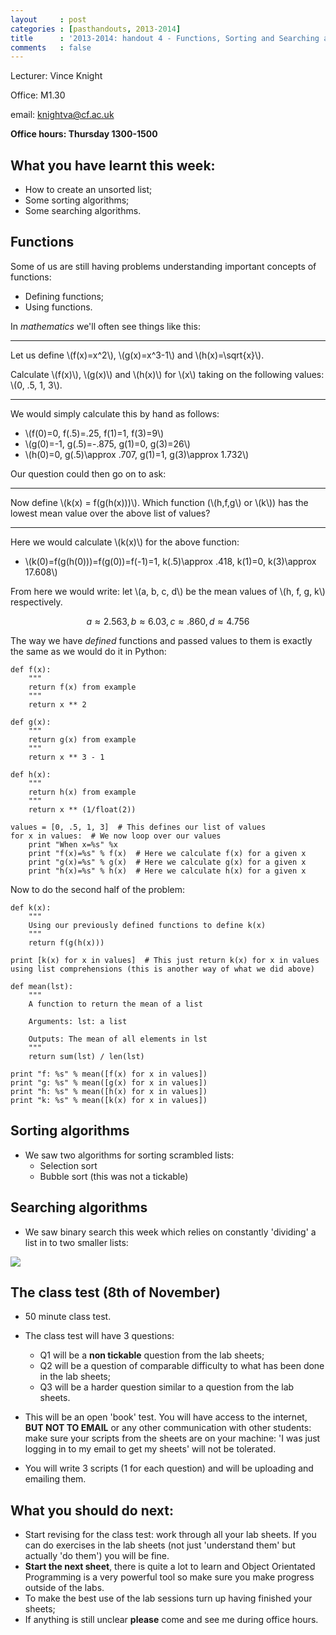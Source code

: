 ```yaml
---
layout     : post
categories : [pasthandouts, 2013-2014]
title      : '2013-2014: handout 4 - Functions, Sorting and Searching algorithms and what to expect on the class test.'
comments   : false
---
```

Lecturer: Vince Knight

Office: M1.30

email: knightva@cf.ac.uk

**Office hours: Thursday 1300-1500**

## What you have learnt this week:

- How to create an unsorted list;
- Some sorting algorithms;
- Some searching algorithms.

## Functions

Some of us are still having problems understanding important concepts of functions:

- Defining functions;
- Using functions.

In *mathematics* we'll often see things like this:

---

Let us define \\(f(x)=x^2\\), \\(g(x)=x^3-1\\) and \\(h(x)=\sqrt{x}\\).

Calculate \\(f(x)\\), \\(g(x)\\) and \\(h(x)\\) for \\(x\\) taking on the following values: \\(0, .5, 1, 3\\).

---

We would simply calculate this by hand as follows:

- \\(f(0)=0, f(.5)=.25, f(1)=1, f(3)=9\\)
- \\(g(0)=-1, g(.5)=-.875, g(1)=0, g(3)=26\\)
- \\(h(0)=0, g(.5)\approx .707, g(1)=1, g(3)\approx 1.732\\)

Our question could then go on to ask:

---

Now define \\(k(x) = f(g(h(x)))\\). Which function (\\(h,f,g\\) or \\(k\\)) has the lowest mean value over the above list of values?

---

Here we would calculate \\(k(x)\\) for the above function:

- \\(k(0)=f(g(h(0)))=f(g(0))=f(-1)=1, k(.5)\approx .418, k(1)=0, k(3)\approx 17.608\\)

From here we would write: let \\(a, b, c, d\\) be the mean values of \\(h, f, g, k\\) respectively.

$$a\approx 2.563, b\approx 6.03, c\approx.860,d\approx4.756$$

The way we have *defined* functions and passed values to them is exactly the same as we would do it in Python:

    def f(x):
        """
        return f(x) from example
        """
        return x ** 2

    def g(x):
        """
        return g(x) from example
        """
        return x ** 3 - 1

    def h(x):
        """
        return h(x) from example
        """
        return x ** (1/float(2))

    values = [0, .5, 1, 3]  # This defines our list of values
    for x in values:  # We now loop over our values
        print "When x=%s" %x
        print "f(x)=%s" % f(x)  # Here we calculate f(x) for a given x
        print "g(x)=%s" % g(x)  # Here we calculate g(x) for a given x
        print "h(x)=%s" % h(x)  # Here we calculate h(x) for a given x

Now to do the second half of the problem:

    def k(x):
        """
        Using our previously defined functions to define k(x)
        """
        return f(g(h(x)))

    print [k(x) for x in values]  # This just return k(x) for x in values using list comprehensions (this is another way of what we did above)

    def mean(lst):
        """
        A function to return the mean of a list

        Arguments: lst: a list

        Outputs: The mean of all elements in lst
        """
        return sum(lst) / len(lst)

    print "f: %s" % mean([f(x) for x in values])
    print "g: %s" % mean([g(x) for x in values])
    print "h: %s" % mean([h(x) for x in values])
    print "k: %s" % mean([k(x) for x in values])

## Sorting algorithms

- We saw two algorithms for sorting scrambled lists:
    - Selection sort
    - Bubble sort (this was not a tickable)

## Searching algorithms

- We saw binary search this week which relies on constantly 'dividing' a list in to two smaller lists:

![]({{site.baseurl}}/Handouts/PastHandouts/2013-2014/Images/binary.svg)

## The class test (8th of November)

- 50 minute class test.
- The class test will have 3 questions:

    - Q1 will be a **non tickable** question from the lab sheets;
    - Q2 will be a question of comparable difficulty to what has been done in the lab sheets;
    - Q3 will be a harder question similar to a question from the lab sheets.
- This will be an open 'book' test. You will have access to the internet, **BUT NOT TO EMAIL** or any other communication with other students: make sure your scripts from the sheets are on your machine: 'I was just logging in to my email to get my sheets' will not be tolerated.
- You will write 3 scripts (1 for each question) and will be uploading and emailing them.

## What you should do next:

- Start revising for the class test: work through all your lab sheets. If you can do exercises in the lab sheets (not just 'understand them' but actually 'do them') you will be fine.
- **Start the next sheet**, there is quite a lot to learn and Object Orientated Programming is a very powerful tool so make sure you make progress outside of the labs.
- To make the best use of the lab sessions turn up having finished your sheets;
- If anything is still unclear **please** come and see me during office hours.
